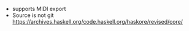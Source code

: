 - supports MIDI export
- Source is not git https://archives.haskell.org/code.haskell.org/haskore/revised/core/
